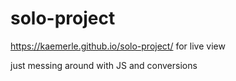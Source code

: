 # solo-project

https://kaemerle.github.io/solo-project/ for live view

just messing around with JS and conversions
